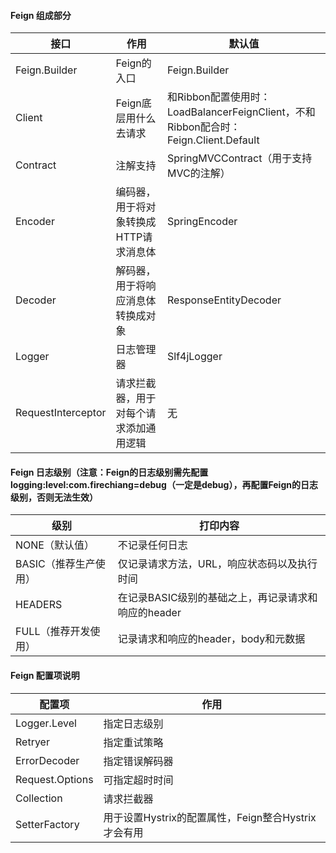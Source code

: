 #### Feign 组成部分
接口  | 作用 | 默认值
---- | ----- | ------ 
Feign.Builder  | Feign的入口 | Feign.Builder
Client  | Feign底层用什么去请求 | 和Ribbon配置使用时：LoadBalancerFeignClient，不和Ribbon配合时：Feign.Client.Default
Contract  | 注解支持 | SpringMVCContract（用于支持MVC的注解）
Encoder  | 编码器，用于将对象转换成HTTP请求消息体 | SpringEncoder
Decoder  | 解码器，用于将响应消息体转换成对象 | ResponseEntityDecoder
Logger  | 日志管理器 | Slf4jLogger
RequestInterceptor  | 请求拦截器，用于对每个请求添加通用逻辑 | 无

#### Feign 日志级别（注意：Feign的日志级别需先配置logging:level:com.firechiang=debug（一定是debug），再配置Feign的日志级别，否则无法生效）
级别  | 打印内容
---- | -----
NONE（默认值）  | 不记录任何日志
BASIC（推荐生产使用）  | 仅记录请求方法，URL，响应状态码以及执行时间
HEADERS  | 在记录BASIC级别的基础之上，再记录请求和响应的header
FULL（推荐开发使用）  | 记录请求和响应的header，body和元数据

#### Feign 配置项说明
配置项  | 作用
---- | -----
Logger.Level  | 指定日志级别
Retryer  | 指定重试策略
ErrorDecoder  | 指定错误解码器
Request.Options | 可指定超时时间
Collection<RequestInterceptor> | 请求拦截器
SetterFactory | 用于设置Hystrix的配置属性，Feign整合Hystrix才会有用
